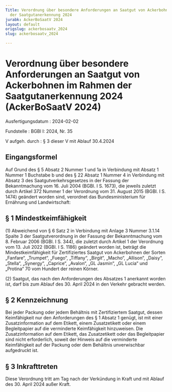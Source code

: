 ```yaml
---
Title: Verordnung über besondere Anforderungen an Saatgut von Ackerbohnen im Rahmen
  der Saatgutanerkennung 2024
jurabk: AckerBoSaatV 2024
layout: default
origslug: ackerbosaatv_2024
slug: ackerbosaatv_2024

---
```


# Verordnung über besondere Anforderungen an Saatgut von Ackerbohnen im Rahmen der Saatgutanerkennung 2024 (AckerBoSaatV 2024)

Ausfertigungsdatum
:   2024-02-02

Fundstelle
:   BGBl I: 2024, Nr. 35

V aufgeh. durch
:   § 3 dieser V mit Ablauf 30.4.2024


## Eingangsformel

Auf Grund des § 5 Absatz 2 Nummer 1 und 1a in Verbindung mit Absatz 1 Nummer 1 Buchstabe b und des § 22 Absatz 1 Nummer 4 in Verbindung mit Absatz 3 des Saatgutverkehrsgesetzes in der Fassung der Bekanntmachung vom 16. Juli 2004 (BGBl. I S. 1673), die jeweils zuletzt durch Artikel 372 Nummer 1 der Verordnung vom 31. August 2015 (BGBl. I S. 1474) geändert worden sind, verordnet das Bundesministerium für Ernährung und Landwirtschaft:


## § 1 Mindestkeimfähigkeit

(1) Abweichend von § 6 Satz 2 in Verbindung mit Anlage 3 Nummer 3.1.14 Spalte 3 der Saatgutverordnung in der Fassung der Bekanntmachung vom 8. Februar 2006 (BGBl. I S. 344), die zuletzt durch Artikel 1 der Verordnung vom 13. Juli 2022 (BGBl. I S. 1186) geändert worden ist, beträgt die Mindestkeimfähigkeit für Zertifiziertes Saatgut von Ackerbohnen der Sorten „Fanfare“, „Trumpet“, „Fuego“, „Tiffany“, „Birgit“, „Macho“, „Allison“, „Daisy“, „Stella“, „Synergy“, „Caprice“, „Avalon“, „GL Jasmin“, „GL Lucia“ und „Protina“ 70 vom Hundert der reinen Körner.

(2) Saatgut, das nach den Anforderungen des Absatzes 1 anerkannt worden ist, darf bis zum Ablauf des 30. April 2024 in den Verkehr gebracht werden.


## § 2 Kennzeichnung

Bei jeder Packung oder jedem Behältnis mit Zertifiziertem Saatgut, dessen Keimfähigkeit nur den Anforderungen des § 1 Absatz 1 genügt, ist mit einer Zusatzinformation auf dem Etikett, einem Zusatzetikett oder einem Begleitpapier auf die verminderte Keimfähigkeit hinzuweisen. Die Zusatzinformation auf dem Etikett, das Zusatzetikett oder das Begleitpapier sind nicht erforderlich, soweit der Hinweis auf die verminderte Keimfähigkeit auf der Packung oder dem Behältnis unverwischbar aufgedruckt ist.


## § 3 Inkrafttreten

Diese Verordnung tritt am Tag nach der Verkündung in Kraft und mit Ablauf des 30. April 2024 außer Kraft.

